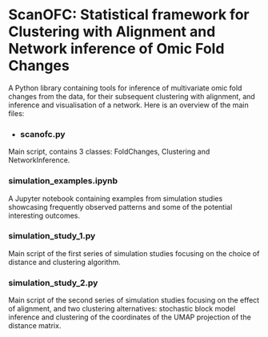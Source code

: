 # ScanOFC: Statistical framework for Clustering with Alignment and Network inference of Omic Fold Changes
A Python library containing tools for inference of multivariate omic fold changes from the data, for their subsequent clustering with alignment, and inference and visualisation of a network. Here is an overview of the main files:

- ### scanofc.py
Main script, contains 3 classes: FoldChanges, Clustering and NetworkInference. 

### simulation_examples.ipynb
A Jupyter notebook containing examples from simulation studies showcasing frequently observed patterns and some of the potential interesting outcomes.

### simulation_study_1.py
Main script of the first series of simulation studies focusing on the choice of distance and clustering algorithm.

### simulation_study_2.py
Main script of the second series of simulation studies focusing on the effect of alignment, and two clustering alternatives: stochastic block model inference and clustering of the coordinates of the UMAP projection of the distance matrix.

